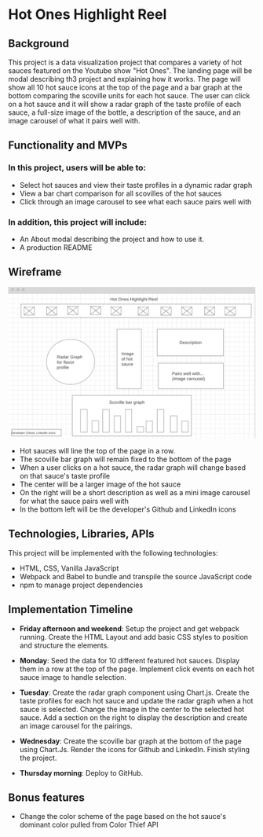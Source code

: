 # Hot Ones Highlight Reel

## Background

This project is a data visualization project that compares a variety of hot sauces featured on the Youtube show "Hot Ones". The landing page will be modal describing th3 project and explaining how it works. The page will show all 10 hot sauce icons at the top of the page and a bar graph at the bottom comparing the scoville units for each hot sauce. The user can click on a hot sauce and it will show a radar graph of the taste profile of each sauce, a full-size image of the bottle, a description of the sauce, and an image carousel of what it pairs well with.

## Functionality and MVPs


### In this project, users will be able to:

* Select hot sauces and view their taste profiles in a dynamic radar graph
* View a bar chart comparison for all scovilles of the hot sauces
* Click through an image carousel to see what each sauce pairs well with

### In addition, this project will include:

* An About modal describing the project and how to use it.
* A production README

## Wireframe

![Wireframe](hot-ones-wf.png)

* Hot sauces will line the top of the page in a row.
* The scoville bar graph will remain fixed to the bottom of the page
* When a user clicks on a hot sauce, the radar graph will change based on that sauce's taste profile
* The center will be a larger image of the hot sauce
* On the right will be a short description as well as a mini image carousel for what the sauce pairs well with
* In the bottom left will be the developer's Github and LinkedIn icons

## Technologies, Libraries, APIs

This project will be implemented with the following technologies:

* HTML, CSS, Vanilla JavaScript
* Webpack and Babel to bundle and transpile the source JavaScript code
* npm to manage project dependencies

## Implementation Timeline

* **Friday afternoon and weekend**: Setup the project and get webpack running. Create the HTML Layout and add basic CSS styles to position and structure the elements.

* **Monday**: Seed the data for 10 different featured hot sauces. Display them in a row at the top of the page. Implement click events on each hot sauce image to handle selection.

* **Tuesday**: Create the radar graph component using Chart.js. Create the taste profiles for each hot sauce and update the radar graph when a hot sauce is selected. Change the image in the center to the selected hot sauce. Add a section on the right to display the description and create an image carousel for the pairings.

* **Wednesday**: Create the scoville bar graph at the bottom of the page using Chart.Js. Render the icons for Github and LinkedIn. Finish styling the project.

* **Thursday morning**: Deploy to GitHub.

## Bonus features

* Change the color scheme of the page based on the hot sauce's dominant color pulled from Color Thief API